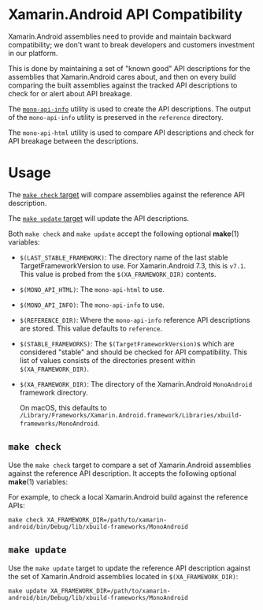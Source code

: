 # Xamarin.Android API Compatibility

Xamarin.Android assemblies need to provide and maintain backward compatibility;
we don't want to break developers and customers investment in our platform.

This is done by maintaining a set of "known good" API descriptions for the
assemblies that Xamarin.Android cares about, and then on every build comparing
the built assemblies against the tracked API descriptions to check for or
alert about API breakage.

The [`mono-api-info`][mono-api-info] utility is used to create the API
descriptions. The output of the `mono-api-info` utility is preserved
in the `reference` directory.

[mono-api-info]: http://www.mono-project.com/archived/generating_class_status_pages/

The `mono-api-html` utility is used to compare API descriptions and check for
API breakage between the descriptions.

# Usage

The [`make check` target](#check) will compare assemblies against the
reference API description.

The [`make update` target](#update) will update the API descriptions.

Both `make check` and `make update` accept the following optional **make**(1)
variables:

* `$(LAST_STABLE_FRAMEWORK)`: The directory name of the last stable
    TargetFrameworkVersion to use. For Xamarin.Android 7.3, this is `v7.1`.
    This value is probed from the `$(XA_FRAMEWORK_DIR)` contents.
* `$(MONO_API_HTML)`: The `mono-api-html` to use.
* `$(MONO_API_INFO)`: The `mono-api-info` to use.
* `$(REFERENCE_DIR)`: Where the `mono-api-info` reference API descriptions are
    stored. This value defaults to `reference`.
* `$(STABLE_FRAMEWORKS)`: The `$(TargetFrameworkVersion)`s which are considered
    "stable" and should be checked for API compatibility. This list of values
    consists of the directories present within `$(XA_FRAMEWORK_DIR)`.
* `$(XA_FRAMEWORK_DIR)`: The directory of the Xamarin.Android `MonoAndroid`
    framework directory.

    On macOS, this defaults to `/Library/Frameworks/Xamarin.Android.framework/Libraries/xbuild-frameworks/MonoAndroid`.


<a name="check" />

## `make check`

Use the `make check` target to compare a set of Xamarin.Android assemblies
against the reference API description. It accepts the following optional
**make**(1) variables:

For example, to check a local Xamarin.Android build against the reference APIs:

	make check XA_FRAMEWORK_DIR=/path/to/xamarin-android/bin/Debug/lib/xbuild-frameworks/MonoAndroid

<a name="update" />

## `make update`

Use the `make update` target to update the reference API description against
the set of Xamarin.Android assemblies located in `$(XA_FRAMEWORK_DIR)`:

	make update XA_FRAMEWORK_DIR=/path/to/xamarin-android/bin/Debug/lib/xbuild-frameworks/MonoAndroid



